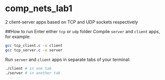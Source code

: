 # comp_nets_lab1
2 client-server apps based on TCP and UDP sockets respectively

##How to run
Enter either `tcp` or `udp` folder
Compile `server` and `client` apps, for example:
```bash
gcc tcp_client.c -o client
gcc tcp_server.c -o server
```
Run `server` and `client` apps in separate tabs of your terminal:
```bash
./client # in one tab
./server # in another tab
```

